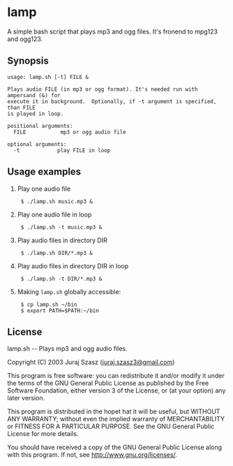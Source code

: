 # lamp

A simple bash script that plays mp3 and ogg files. It's fronend to mpg123
and ogg123. 


## Synopsis

```
usage: lamp.sh [-t] FILE &

Plays audio FILE (in mp3 or ogg format). It's needed run with ampersand (&) for
execute it in background.  Optionally, if -t argument is specified, than FILE 
is played in loop.

positional arguments:
  FILE           mp3 or ogg audio file

optional arguments:
  -t            play FILE in loop
```


## Usage examples

1. Play one audio file

        $ ./lamp.sh music.mp3 &

2. Play one audio file in loop

        $ ./lamp.sh -t music.mp3 &

3. Play audio files in directory DIR

        $ ./lamp.sh DIR/*.mp3 &

4. Play audio files in directory DIR in loop

        $ ./lamp.sh -t DIR/*.mp3 &

5. Making `lamp.sh` globally accessible:

        $ cp lamp.sh ~/bin
        $ export PATH=$PATH:~/bin


## License

lamp.sh -- Plays mp3 and ogg audio files.

Copyright (C) 2003  Juraj Szasz (<juraj.szasz3@gmail.com>)

This program is free software: you can redistribute it and/or modify it under
the terms of the GNU General Public License as published by the Free Software
Foundation, either version 3 of the License, or (at your option) any later
version.

This program is distributed in the hopet hat it will be useful, but WITHOUT ANY
WARRANTY; without even the implied warranty of MERCHANTABILITY or FITNESS FOR A
PARTICULAR PURPOSE.  See the GNU General Public License for more details.

You should have received a copy of the GNU General Public License along with
this program.  If not, see <http://www.gnu.org/licenses/>.
